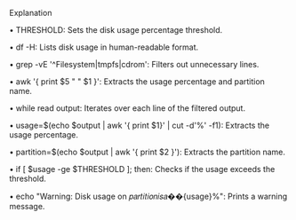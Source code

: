 Explanation

• THRESHOLD: Sets the disk usage percentage threshold.

• df -H: Lists disk usage in human-readable format.

• grep -vE '^Filesystem|tmpfs|cdrom': Filters out unnecessary lines.

• awk '{ print $5 " " $1 }': Extracts the usage percentage and partition name.

• while read output: Iterates over each line of the filtered output.

• usage=$(echo $output | awk '{ print $1}' | cut -d'%' -f1): Extracts the usage percentage.

• partition=$(echo $output | awk '{ print $2 }'): Extracts the partition name.

• if [ $usage -ge $THRESHOLD ]; then: Checks if the usage exceeds the threshold.

• echo "Warning: Disk usage on 𝑝𝑎𝑟𝑡𝑖𝑡𝑖𝑜𝑛𝑖𝑠𝑎��{usage}%": Prints a warning message.
